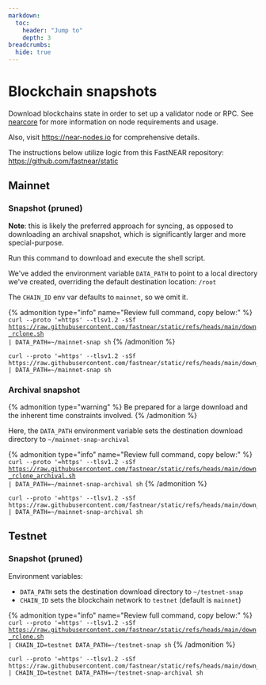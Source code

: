```yaml
---
markdown:
  toc:
    header: "Jump to"
    depth: 3
breadcrumbs:
  hide: true
---
```


# Blockchain snapshots

Download blockchains state in order to set up a validator node or RPC. See <a href="https://github.com/near/nearcore?tab=readme-ov-file#about-near" target="_blank">nearcore</a> for more information on node requirements and usage.

Also, visit <a href="https://near-nodes.io" target="_blank">https://near-nodes.io</a> for comprehensive details.

<!-- {% admonition type="info" %}
  MD5 hash verification will be available shortly.<br/>
  _(Certainly by end of year, 2024)_
{% /admonition %} -->

The instructions below utilize logic from this FastNEAR repository: <a href="https://github.com/fastnear/static" target="_blank">https://github.com/fastnear/static</a>

## Mainnet

### Snapshot (pruned)

**Note**: this is likely the preferred approach for syncing, as opposed to downloading an archival snapshot, which is significantly larger and more special-purpose.

Run this command to download and execute the shell script.

We've added the environment variable `DATA_PATH` to point to a local directory we've created, overriding the default destination location: `/root`

The `CHAIN_ID` env var defaults to `mainnet`, so we omit it.

{% admonition type="info" name="Review full command, copy below:" %}
  &nbsp;    
  <code>curl --proto '=https' --tlsv1.2 -sSf https://raw.githubusercontent.com/fastnear/static/refs/heads/main/down_rclone.sh | DATA_PATH=~/mainnet-snap sh</code>
{% /admonition %}        

``` {% title="mainnet snapshot » ~/mainnet-snap" %}
curl --proto '=https' --tlsv1.2 -sSf https://raw.githubusercontent.com/fastnear/static/refs/heads/main/down_rclone.sh | DATA_PATH=~/mainnet-snap sh
```

### Archival snapshot

{% admonition type="warning" %}
  Be prepared for a large download and the inherent time constraints involved.
{% /admonition %}     

  Here, the `DATA_PATH` environment variable sets the destination download directory to `~/mainnet-snap-archival`

  {% admonition type="info" name="Review full command, copy below:" %}
    &nbsp;    
    <code>curl --proto '=https' --tlsv1.2 -sSf https://raw.githubusercontent.com/fastnear/static/refs/heads/main/down_rclone_archival.sh | DATA_PATH=~/mainnet-snap-archival sh</code>
  {% /admonition %}        

  ``` {% title="mainnet archive » ~/mainnet-snap-archival" %}
  curl --proto '=https' --tlsv1.2 -sSf https://raw.githubusercontent.com/fastnear/static/refs/heads/main/down_rclone_archival.sh | DATA_PATH=~/mainnet-snap-archival sh
  ```

## Testnet

### Snapshot (pruned)

  Environment variables:

   - `DATA_PATH` sets the destination download directory to `~/testnet-snap`
   - `CHAIN_ID` sets the blockchain network to `testnet` (default is `mainnet`)

  {% admonition type="info" name="Review full command, copy below:" %}
    &nbsp;    
    <code>curl --proto '=https' --tlsv1.2 -sSf https://raw.githubusercontent.com/fastnear/static/refs/heads/main/down_rclone.sh | CHAIN_ID=testnet DATA_PATH=~/testnet-snap sh</code>
  {% /admonition %}        

  ``` {% title="testnet snapshot » ~/testnet-snap" %}
  curl --proto '=https' --tlsv1.2 -sSf https://raw.githubusercontent.com/fastnear/static/refs/heads/main/down_rclone.sh | CHAIN_ID=testnet DATA_PATH=~/testnet-snap-archival sh
  ```


<!-- ### Archival snapshot

  Environment variables:

    - `DATA_PATH` sets the destination download directory to `~/testnet-snap-archival`
    - `CHAIN_ID` sets the blockchain network to `testnet` (default is `mainnet`

  {% admonition type="info" name="Review full command, copy below:" %}
    &nbsp;    
    <code>curl --proto '=https' --tlsv1.2 -sSf https://raw.githubusercontent.com/fastnear/static/refs/heads/main/down_rclone_archival.sh | CHAIN_ID=testnet DATA_PATH=~/testnet-snap-archival sh</code>
  {% /admonition %}        

  ``` {% title="testnet archive » ~/testnet-snap-archival" %}
  curl --proto '=https' --tlsv1.2 -sSf https://raw.githubusercontent.com/fastnear/static/refs/heads/main/down_rclone_archival.sh | CHAIN_ID=testnet DATA_PATH=~/testnet-snap-archival sh
  ``` -->
